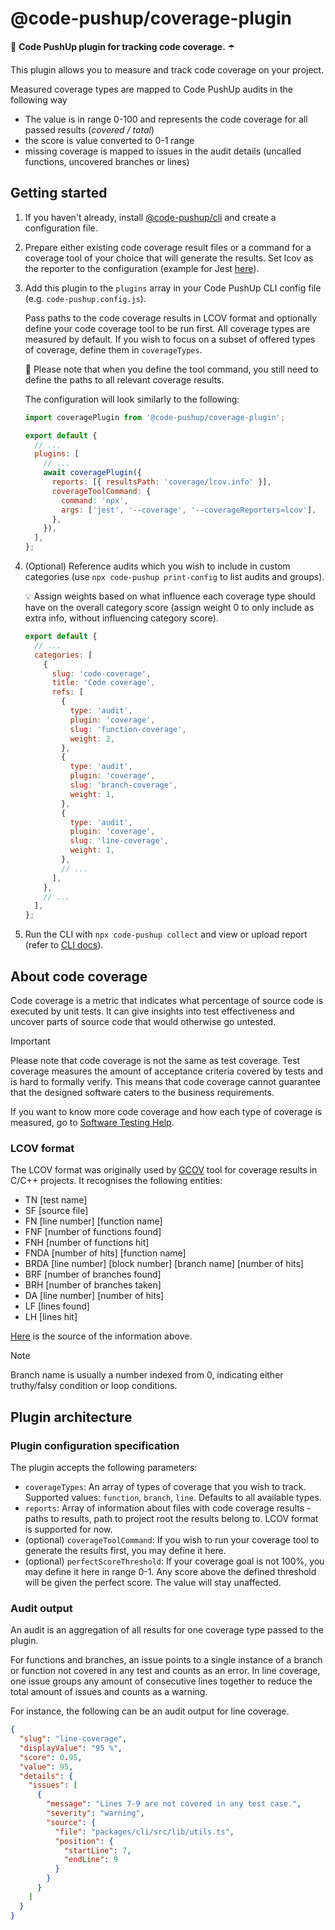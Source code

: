 # @code-pushup/coverage-plugin

🧪 **Code PushUp plugin for tracking code coverage.** ☂️

This plugin allows you to measure and track code coverage on your project.

Measured coverage types are mapped to Code PushUp audits in the following way

- The value is in range 0-100 and represents the code coverage for all passed results (_covered / total_)
- the score is value converted to 0-1 range
- missing coverage is mapped to issues in the audit details (uncalled functions, uncovered branches or lines)

## Getting started

1. If you haven't already, install [@code-pushup/cli](../cli/README.md) and create a configuration file.

2. Prepare either existing code coverage result files or a command for a coverage tool of your choice that will generate the results. Set lcov as the reporter to the configuration (example for Jest [here](https://jestjs.io/docs/configuration#coveragereporters-arraystring--string-options)).

3. Add this plugin to the `plugins` array in your Code PushUp CLI config file (e.g. `code-pushup.config.js`).

   Pass paths to the code coverage results in LCOV format and optionally define your code coverage tool to be run first.
   All coverage types are measured by default. If you wish to focus on a subset of offered types of coverage, define them in `coverageTypes`.

   📌 Please note that when you define the tool command, you still need to define the paths to all relevant coverage results.

   The configuration will look similarly to the following:

   ```js
   import coveragePlugin from '@code-pushup/coverage-plugin';

   export default {
     // ...
     plugins: [
       // ...
       await coveragePlugin({
         reports: [{ resultsPath: 'coverage/lcov.info' }],
         coverageToolCommand: {
           command: 'npx',
           args: ['jest', '--coverage', '--coverageReporters=lcov'],
         },
       }),
     ],
   };
   ```

4. (Optional) Reference audits which you wish to include in custom categories (use `npx code-pushup print-config` to list audits and groups).

   💡 Assign weights based on what influence each coverage type should have on the overall category score (assign weight 0 to only include as extra info, without influencing category score).

   ```js
   export default {
     // ...
     categories: [
       {
         slug: 'code-coverage',
         title: 'Code coverage',
         refs: [
           {
             type: 'audit',
             plugin: 'coverage',
             slug: 'function-coverage',
             weight: 2,
           },
           {
             type: 'audit',
             plugin: 'coverage',
             slug: 'branch-coverage',
             weight: 1,
           },
           {
             type: 'audit',
             plugin: 'coverage',
             slug: 'line-coverage',
             weight: 1,
           },
           // ...
         ],
       },
       // ...
     ],
   };
   ```

5. Run the CLI with `npx code-pushup collect` and view or upload report (refer to [CLI docs](../cli/README.md)).

## About code coverage

Code coverage is a metric that indicates what percentage of source code is executed by unit tests. It can give insights into test effectiveness and uncover parts of source code that would otherwise go untested.

> [!IMPORTANT]
> Please note that code coverage is not the same as test coverage. Test coverage measures the amount of acceptance criteria covered by tests and is hard to formally verify. This means that code coverage cannot guarantee that the designed software caters to the business requirements.

If you want to know more code coverage and how each type of coverage is measured, go to [Software Testing Help](https://www.softwaretestinghelp.com/code-coverage-tutorial/).

### LCOV format

The LCOV format was originally used by [GCOV](https://gcc.gnu.org/onlinedocs/gcc/gcov/introduction-to-gcov.html) tool for coverage results in C/C++ projects.
It recognises the following entities:

- TN [test name]
- SF [source file]
- FN [line number] [function name]
- FNF [number of functions found]
- FNH [number of functions hit]
- FNDA [number of hits] [function name]
- BRDA [line number] [block number] [branch name] [number of hits]
- BRF [number of branches found]
- BRH [number of branches taken]
- DA [line number] [number of hits]
- LF [lines found]
- LH [lines hit]

[Here](https://github.com/linux-test-project/lcov/issues/113#issuecomment-762335134) is the source of the information above.

> [!NOTE]
> Branch name is usually a number indexed from 0, indicating either truthy/falsy condition or loop conditions.

## Plugin architecture

### Plugin configuration specification

The plugin accepts the following parameters:

- `coverageTypes`: An array of types of coverage that you wish to track. Supported values: `function`, `branch`, `line`. Defaults to all available types.
- `reports`: Array of information about files with code coverage results - paths to results, path to project root the results belong to. LCOV format is supported for now.
- (optional) `coverageToolCommand`: If you wish to run your coverage tool to generate the results first, you may define it here.
- (optional) `perfectScoreThreshold`: If your coverage goal is not 100%, you may define it here in range 0-1. Any score above the defined threshold will be given the perfect score. The value will stay unaffected.

### Audit output

An audit is an aggregation of all results for one coverage type passed to the plugin.

For functions and branches, an issue points to a single instance of a branch or function not covered in any test and counts as an error. In line coverage, one issue groups any amount of consecutive lines together to reduce the total amount of issues and counts as a warning.

For instance, the following can be an audit output for line coverage.

```json
{
  "slug": "line-coverage",
  "displayValue": "95 %",
  "score": 0.95,
  "value": 95,
  "details": {
    "issues": [
      {
        "message": "Lines 7-9 are not covered in any test case.",
        "severity": "warning",
        "source": {
          "file": "packages/cli/src/lib/utils.ts",
          "position": {
            "startLine": 7,
            "endLine": 9
          }
        }
      }
    ]
  }
}
```
